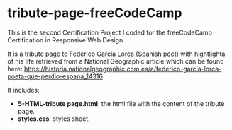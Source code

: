 # tribute-page-freeCodeCamp

This is the second Certification Project I coded for the freeCodeCamp Certification in Responsive Web Design. 

It is a tribute page to Federico García Lorca (Spanish poet) with hightlighta of his life retrieved from a National Geographic article which can be found here: https://historia.nationalgeographic.com.es/a/federico-garcia-lorca-poeta-que-perdio-espana_14316

It includes:

- **5-HTML-tribute page.html**: the html file with the content of the tribute page.
- **styles.css**: styles sheet.
